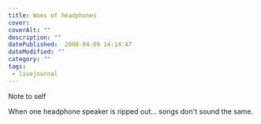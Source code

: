 ```yaml
---
title: Woes of headphones
cover:
coverAlt: ""
description: ""
datePublished:  2008-04-09 14:14:47
dateModified: ""
category: ""
tags:
 - livejournal
---
```


Note to self

When one headphone speaker is ripped out... songs don't sound the same.
